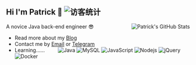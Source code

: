 ## Hi I'm Patrick 👋  <img src="https://visitor-badge.glitch.me/badge?page_id=patrick12138" alt="访客统计" />

<img style="max-width: 450px" align="right" src="https://github-readme-stats.vercel.app/api?username=patrick12138&show_icons=true&theme=tokyonight&include_all_commits=true&hide=contribs,issues" alt="Patrick's GitHub Stats"/>

A novice Java back-end engineer 😎

- Read more about my [Blog](https://patrick12138.notion.site/patrick12138/Patrick-s-Blogs-4028349bc14c4c5ea98e05db2dd85980)
- Contact me by [Email](mailto:xuanweihao@foxmail.com) or [Telegram](https://t.me/Patrick12138)
- Learning……
&emsp;&emsp;
 ![Java](https://img.shields.io/badge/-java-yellow?style=flat-square&logo=java) ![MySQL](https://img.shields.io/badge/mysql-%2300f.svg?style=flat-square&logo=mysql&logoColor=white) ![JavaScript](https://img.shields.io/badge/-JavaScript-oringe?style=flat-square&logo=javascript) ![Nodejs](https://img.shields.io/badge/-Nodejs-c0ebd?style=flat-square&logo=Node.js) ![jQuery](https://img.shields.io/badge/jquery-%230769AD.svg?style=style=flat-square&logo=jquery&logoColor=white) ![Docker](https://img.shields.io/badge/-Docker-FCC624?style=flat-square&logo=docker) 
